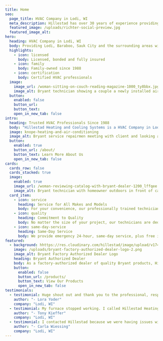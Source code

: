 ```yaml
---
title: Home
seo:
  page_title: HVAC Company in Lodi, WI
  meta_description: Hillestad has over 30 years of experience providing HVAC services in Lodi, WI. Our trained technicians are here to help you. Call us today!
  featured_image: /uploads/richter-social-preview.jpg
  featured_image_alt:
hero: 
  heading: HVAC Company in Lodi, WI
  body: Providing Lodi, Baraboo, Sauk City and the surrounding areas with quality heating and cooling systems since 1988.
  highlights: 
    - icon: licensed
      body: Licensed, bonded and fully insured
    - icon: family
      body: Family-owned since 1988
    - icon: certification
      body: Certified HVAC professionals
  image: 
    image_url: /woman-sitting-on-couch-reading-magazine-1000_ty8bbx.jpg
    image_alt: Bryant technician showing a couple a newly installed air conditioner
  button:
    enabled: false
    button_url: 
    button_text: 
    open_in_new_tab: false
intro:
  heading: Trusted HVAC Professionals Since 1988
  body: "Hillestad Heating and Cooling Systems is a HVAC Company in Lodi, WI. We sell and service HVAC systems and install complete HVAC ductwork for residential and commercial customers. We proudly represent the Bryant line of residential heating and cooling products. We service most makes and models of gas furnaces, boilers, air conditioners, humidifiers and air cleaners."
  image: knope-heating-and-air-conditioning
  image_alt: Bryant service repairmen meeting with client and looking and furnaces and air conditioning units
  button:
    enabled: true
    button_url: /about/
    button_text: Learn More About Us
    open_in_new_tab: false
cards:
  cards_row: false
  cards_stacked: true
  image: 
    enabled: true
    image_url: /woman-reviewing-catalog-with-bryant-dealer-1200_lffqee.jpg
    image_alt: Bryant technician with homeowner outdoors in front of carrier air conditioner
  card_item:
    - icon: service
      heading: Service for All Makes and Models
      body: For your convenience, our professionally trained technicians can service any make or model.
    - icon: quality
      heading: Commitment to Quality
      body: No matter the size of your project, our technicians are dedicated to providing the same quality equipment and service.
    - icon: same-day-service
      heading: Same-Day Service
      body: We provide emergency 24-hour, same-day service, plus free in-home estimates.
featured:
  - background: hhttps://res.cloudinary.com/hillestad/image/upload/v1744360179/bryant-logo-on-air-conditioner_z3qrzg.jpg
    image: /uploads/bryant-factory-authorized-dealer-logo-2.png
    image_alt: Bryant Factory Authorized Dealer Logo
    heading: Bryant Authorized Dealer
    body: As a factory-authorized dealer of quality Bryant products, Hillestad Heating and Cooling Systems knows the value of quality products and equipment. We offer a large selection of Energy Star products ranging from air conditioners and furnaces to air purifiers, ductless split systems and more.
    button:
      enabled: false
      button_url: /products/
      button_text: View Our Products
      open_in_new_tab: false
testimonials:
  - testimonial: Huge shout out and thank you to the professional, respectful staff at Hillestad. They've had my back numerous times and I now have a new furnace due to issues they detected.  I highly recommend them.
    author: "- Lora Yoder"
    company: "Lodi, WI"
  - testimonial: My furnace stopped working. I called Hillestad Heating and Cooling. A tech came out and fixed it right away. Great service and the people in the office are very nice and friendly. Thank you again for great the service!
    author: "- Tony Kieffer"
    company: "Lodi, WI"
  - testimonial: I contacted Hillestad because we were having issues with our air conditioner as the hottest days were upon us. They were quick to come to our home and service our unit. Complete check over and repair at an affordable price.
    author: "- Carla Wiessing"
    company: "Lodi, WI"
---
```

